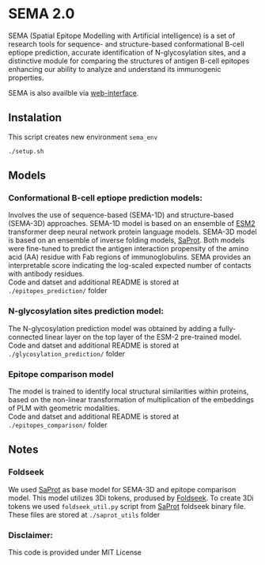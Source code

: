 # SEMA 2.0
SEMA (Spatial Epitope Modelling with Artificial intelligence) is a set of research tools for sequence- and structure-based conformational B-cell eptiope prediction, accurate identification of N-glycosylation sites, and a distinctive module for comparing the structures of antigen B-cell epitopes enhancing our ability to analyze and understand its immunogenic properties.

SEMA is also availble via [web-interface](http://sema.airi.net/).

## Instalation
This script creates new environment `sema_env` 
```
./setup.sh
```
## Models
### Conformational B-cell eptiope prediction models:
Involves the use of sequence-based (SEMA-1D) and structure-based (SEMA-3D) approaches. SEMA-1D model is based on an ensemble of [ESM2](https://github.com/facebookresearch/esm) transformer deep neural network protein language models. SEMA-3D model is based on an ensemble of inverse folding models, [SaProt](https://github.com/westlake-repl/SaProt). Both models were fine-tuned to predict the antigen interaction propensity of the amino acid (AA) residue with Fab regions of immunoglobulins. SEMA provides an interpretable score indicating the log-scaled expected number of contacts with antibody residues. \
Code and datset and additional README is stored at `./epitopes_prediction/` folder

### N-glycosylation sites prediction model:
The N-glycosylation prediction model was obtained by adding a fully-connected linear layer on the top layer of the ESM-2 pre-trained model. \
Code and datset and additional README is stored at `./glycosylation_prediction/` folder

### Epitope comparison model
The model is trained to identify local structural similarities within proteins, based on the non-linear transformation of multiplication of the embeddings of PLM with geometric modalities. \
Code and datset and additional README is stored at `./epitopes_comparison/` folder

## Notes

### Foldseek
We used [SaProt](https://github.com/westlake-repl/SaProt) as base model for SEMA-3D and epitope comparison model. This model utilizes 3Di tokens, prodused by [Foldseek](https://github.com/steineggerlab/foldseek). To create 3Di tokens we used `foldseek_util.py` script from [SaProt](https://github.com/westlake-repl/SaProt?tab=readme-ov-file#convert-protein-structure-into-structure-aware-sequence) foldseek binary file. These files are stored at `./saprot_utils` folder 

### Disclaimer:
This code is provided under MIT License



